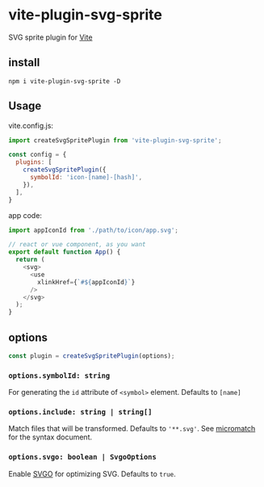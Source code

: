 # vite-plugin-svg-sprite
SVG sprite plugin for [Vite](https://github.com/vitejs/vite)

## install
```
npm i vite-plugin-svg-sprite -D
```

## Usage
vite.config.js:

```javascript
import createSvgSpritePlugin from 'vite-plugin-svg-sprite';

const config = {
  plugins: [
    createSvgSpritePlugin({
      symbolId: 'icon-[name]-[hash]',
    }),
  ],
}
```

app code:
```javascript
import appIconId from './path/to/icon/app.svg';

// react or vue component, as you want
export default function App() {
  return (
    <svg>
      <use
        xlinkHref={`#${appIconId}`}
      />
    </svg>
  );
}
```

## options

```javascript
const plugin = createSvgSpritePlugin(options);
```

### `options.symbolId: string`

For generating the `id` attribute of `<symbol>` element. Defaults to `[name]`

### `options.include: string | string[]`

Match files that will be transformed. Defaults to `'**.svg'`. See [micromatch](https://github.com/micromatch/micromatch) for the syntax document.

### `options.svgo: boolean | SvgoOptions`

Enable [SVGO](https://github.com/svg/svgo) for optimizing SVG. Defaults to `true`.
